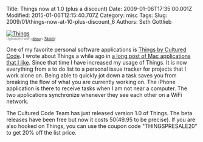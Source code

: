 Title: Things now at 1.0 (plus a discount)
Date: 2009-01-06T17:35:00.001Z
Modified: 2015-01-06T12:15:40.707Z
Category: misc
Tags: 
Slug: 2009/01/things-now-at-10-plus-discount_6
Authors: Seth Gottlieb

<div class="thumbnail"><a href="http://skitch.com/sggottlieb/bycqx/things"><img alt="Things" src="http://img.skitch.com/20090107-mqaxqawd5wtc2m1kifdc1gyyfa.preview.jpg"/></a><br/><span style="font-family: Lucida Grande, Trebuchet, sans-serif, Helvetica, Arial; font-size: 10px; color: #808080">Uploaded with <a href="http://plasq.com/">plasq</a>'s <a href="http://skitch.com">Skitch</a>!</span></div>

  
  
One of my favorite personal software applications is [Things by Cultured Code](http://culturedcode.com/things/).  I wrote about Things a while ago in [a long post of Mac applications that I like](http://www.contenthere.net/2008/06/i-use-this.html).  Since that time I have increased my usage of Things.  It is now everything from a to do list to a personal issue tracker for projects that I work alone on.  Being able to quickly jot down a task saves you from breaking the flow of what you are currently working on.  The iPhone application is there to receive tasks when I am not near a computer.  The two applications synchronize whenever they see each other on a WiFi network.  
  
The Cultured Code Team has just released version 1.0 of Things.  The beta releases have been free but now it costs $50 ($49.95 to be precise). If you are also hooked on Things, you can use the coupon code "THINGSPRESALE20" to get 20% off the list price.
